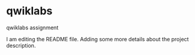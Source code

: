 # qwiklabs
qwiklabs assignment


I am editing the README file. Adding some more details about the project description.

